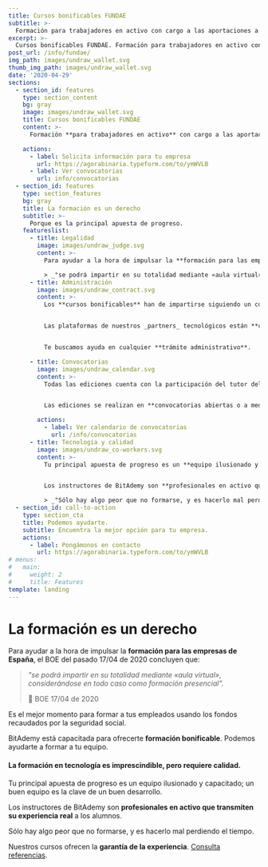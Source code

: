 ```yaml
---
title: Cursos bonificables FUNDAE
subtitle: >-
  Formación para trabajadores en activo con cargo a las aportaciones a la seguridad social.
excerpt: >-
  Cursos bonificables FUNDAE. Formación para trabajadores en activo con cargo a las aportaciones a la seguridad social.
post_url: /info/fundae/
img_path: images/undraw_wallet.svg
thumb_img_path: images/undraw_wallet.svg
date: '2020-04-29'
sections:
  - section_id: features
    type: section_content
    bg: gray
    image: images/undraw_wallet.svg
    title: Cursos bonificables FUNDAE
    content: >-
      Formación **para trabajadores en activo** con cargo a las aportaciones previas a la seguridad social española.

    actions:
      - label: Solicita información para tu empresa
        url: https://agorabinaria.typeform.com/to/ymWVLB
      - label: Ver convocatorias
        url: info/convocatorias
  - section_id: features
    type: section_features
    bg: gray
    title: La formación es un derecho
    subtitle: >-
      Porque es la principal apuesta de progreso.
    featureslist:
      - title: Legalidad
        image: images/undraw_judge.svg
        content: >-
          Para ayudar a la hora de impulsar la **formación para las empresas de España**, el BOE del pasado 17/04 de 2020 concluyen que:

          > _"se podrá impartir en su totalidad mediante «aula virtual», considerándose en todo caso como formación presencial"._ 📖 BOE 17/04 de 2020
      - title: Administración
        image: images/undraw_contract.svg
        content: >-
          Los **cursos bonificables** han de impartirse siguiendo un conjunto de normas estrictas.


          Las plataformas de nuestros _partners_ tecnológicos están **certificadas** y cumplen con todos los requisitos


          Te buscamos ayuda en cualquier **trámite administrativo**.

      - title: Convocatorias
        image: images/undraw_calendar.svg
        content: >-
          Todas las ediciones cuenta con la participación del tutor del curso. Están **sujetas a calendarios con plazas** limitadas.


          Las ediciones se realizan en **convocatorias abiertas o a medida** para tu empresa.

        actions:
          - label: Ver calendario de convocatorias
            url: /info/convocatorias
      - title: Tecnología y calidad
        image: images/undraw_co-workers.svg
        content: >-
          Tu principal apuesta de progreso es un **equipo ilusionado y capacitado**; un buen equipo es la clave de un buen desarrollo.


          Los instructores de BitAdemy son **profesionales en activo que transmiten su experiencia real** a los alumnos.

          > _"Sólo hay algo peor que no formarse, y es hacerlo mal perdiendo el tiempo."_
  - section_id: call-to-action
    type: section_cta
    title: Podemos ayudarte.
    subtitle: Encuentra la mejor opción para tu empresa.
    actions:
      - label: Pongámonos en contacto
        url: https://agorabinaria.typeform.com/to/ymWVLB
# menus:
#   main:
#     weight: 2
#     title: Features
template: landing
---
```


# La formación es un derecho

Para ayudar a la hora de impulsar la **formación para las empresas de España**, el BOE del pasado 17/04 de 2020 concluyen que:

> _"se podrá impartir en su totalidad mediante «aula virtual», considerándose en todo caso como formación presencial"._
>
> 📖 BOE 17/04 de 2020

Es el mejor momento para formar a tus empleados usando los fondos recaudados por la seguridad social.

BitAdemy está capacitada para ofrecerte **formación bonificable**. Podemos ayudarte a formar a tu equipo.

#### La formación en tecnología es imprescindible, pero requiere calidad.

Tu principal apuesta de progreso es un equipo ilusionado y capacitado; un buen equipo es la clave de un buen desarrollo.

Los instructores de BitAdemy son **profesionales en activo que transmiten su experiencia real** a los alumnos.

Sólo hay algo peor que no formarse, y es hacerlo mal perdiendo el tiempo.

Nuestros cursos ofrecen la **garantía de la experiencia**. [Consulta referencias](https://agorabinaria.typeform.com/to/ymWVLB).
